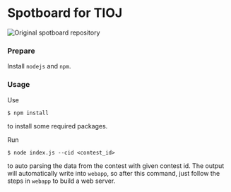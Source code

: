 # Spotboard for TIOJ

![Original spotboard repository](https://github.com/spotboard/spotboard)

### Prepare

Install `nodejs` and `npm`.

### Usage

Use

```
$ npm install
``` 

to install some required packages. 

Run 

```
$ node index.js --cid <contest_id>
```

to auto parsing the data from the contest with given contest id. The output will automatically write into `webapp`, so after this command, just follow the steps in `webapp` to build a web server.

